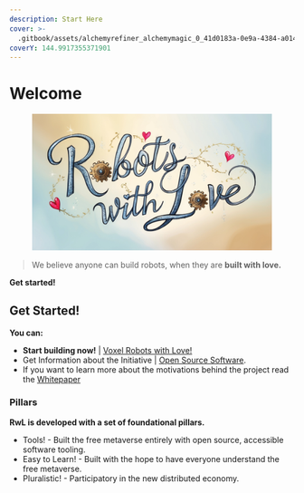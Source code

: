 ```yaml
---
description: Start Here
cover: >-
  .gitbook/assets/alchemyrefiner_alchemymagic_0_41d0183a-0e9a-4384-a014-64e09d8af2dc_0.jpg
coverY: 144.9917355371901
---
```


# Welcome

<figure><img src=".gitbook/assets/Default_A_whimsical_handdrawn_illustration_of_Robots_with_Love_1.jpg" alt=""><figcaption></figcaption></figure>

> We believe anyone can build robots, when they are **built with love.**

**Get started!**

## Get Started!

**You can:**

* **Start building now!** |  [Voxel Robots with Love!](voxel-robots/voxel-robots-with-love.md)
* Get Information about the Initiative |  [Open Source Software](tools/tools.md).
* If you want to learn more about the motivations behind the project read the [Whitepaper](https://app.gitbook.com/o/aqyTPLGJA4bLthlhdWLH/s/Ua5ZeGc4YZch5oygAlLM/)

### Pillars

**RwL is developed with a set of foundational pillars.**

* Tools! - Built the free metaverse entirely with open source, accessible software tooling.
* Easy to Learn! - Built with the hope to have everyone understand the free metaverse.
* Pluralistic! - Participatory in the new distributed economy.

